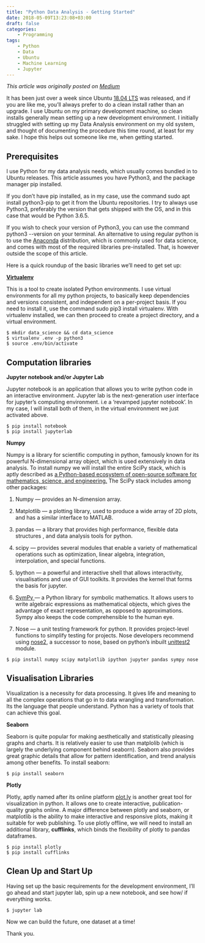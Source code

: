 ```yaml
---
title: "Python Data Analysis - Getting Started"
date: 2018-05-09T13:23:08+03:00
draft: false
categories:
    - Programming
tags:
    - Python
    - Data
    - Ubuntu
    - Machine Learning
    - Jupyter
---
```


_This article was originally posted on [Medium](https://medium.com/@mc_alila/python-data-analysis-getting-started-a2514facfdfe)_

It has been just over a week since Ubuntu [18.04 LTS](https://www.omgubuntu.co.uk/2018/04/ubuntu-18-04-download-release-features) was released, and if you are like me, you’ll always prefer to do a clean install rather than an upgrade. I use Ubuntu on my primary development machine, so clean installs generally mean setting up a new development environment. I initially struggled with setting up my Data Analysis environment on my old system, and thought of documenting the procedure this time round, at least for my sake. I hope this helps out someone like me, when getting started.

## **Prerequisites**

I use Python for my data analysis needs, which usually comes bundled in to Ubuntu releases. This article assumes you have Python3, and the package manager pip installed.

If you don’t have pip installed, as in my case, use the command sudo apt install python3-pip to get it from the Ubuntu repositories. I try to always use Python3, preferably the version that gets shipped with the OS, and in this case that would be Python 3.6.5.

If you wish to check your version of Python3, you can use the command python3 --version on your terminal. An alternative to using regular python is to use the [Anaconda](https://www.anaconda.com/what-is-anaconda/) distribution, which is commonly used for data science, and comes with most of the required libraries pre-installed. That, is however outside the scope of this article.

Here is a quick roundup of the basic libraries we’ll need to get set up:

**[Virtualenv](https://virtualenv.pypa.io/en/stable)**

This is a tool to create isolated Python environments. I use virtual environments for all my python projects, to basically keep dependencies and versions consistent, and independent on a per-project basis. If you need to install it, use the command sudo pip3 install virtualenv. With virtualenv installed, we can then proceed to create a project directory, and a virtual environment.

```shell
$ mkdir data_science && cd data_science
$ virtualenv .env -p python3
$ source .env/bin/activate
```
## Computation libraries

**Jupyter notebook and/or Jupyter Lab**

Jupyter notebook is an application that allows you to write python code in an interactive environment. Jupyter lab is the next-generation user interface for jupyter’s computing environment. i.e a ‘revamped jupyter notebook’. In my case, I will install both of them, in the virtual environment we just activated above.

```shell
$ pip install notebook
$ pip install jupyterlab
```

**Numpy**

Numpy is a library for scientific computing in python, famously known for its powerful N-dimensional array object, which is used extensively in data analysis. To install numpy we will install the entire SciPy stack, which is aptly described as [a Python-based ecosystem of open-source software for mathematics, science, and engineering.](https://www.scipy.org/index.html) The SciPy stack includes among other packages:

1. Numpy — provides an N-dimension array.

1. Matplotlib — a plotting library, used to produce a wide array of 2D plots, and has a similar interface to MATLAB.

1. pandas — a library that provides high performance, flexible data structures , and data analysis tools for python.

1. scipy — provides several modules that enable a variety of mathematical operations such as optimization, linear algebra, integration, interpolation, and special functions.

1. Ipython — a powerful and interactive shell that allows interactivity, visualisations and use of GUI toolkits. It provides the kernel that forms the basis for jupyter.

1. [SymPy ](http://www.sympy.org/en/index.html)— a Python library for symbolic mathematics. It allows users to write algebraic expressions as mathematical objects, which gives the advantage of exact representation, as opposed to approximations. Sympy also keeps the code comprehensible to the human eye.

1. Nose — a unit testing framework for python. It provides project-level functions to simplify testing for projects. Nose developers recommend using [nose2](https://github.com/nose-devs/nose2), a successor to nose, based on python’s inbuilt [unittest2](https://pypi.org/project/unittest2/) module.

```shell
$ pip install numpy scipy matplotlib ipython jupyter pandas sympy nose
```
## Visualisation Libraries

Visualization is a necessity for data processing. It gives life and meaning to all the complex operations that go in to data wrangling and transformation. Its the language that people understand. Python has a variety of tools that can achieve this goal.

**Seaborn**

Seaborn is quite popular for making aesthetically and statistically pleasing graphs and charts. It is relatively easier to use than matplolib (which is largely the underlying component behind seaborn). Seaborn also provides great graphic details that allow for pattern identification, and trend analysis among other benefits. To install seaborn:

```shell
$ pip install seaborn
```
**Plotly**

Plotly, aptly named after its online platform [plot.ly](https://plot.ly) is another great tool for visualization in python. It allows one to create interactive, publication-quality graphs online. A major difference between plotly and seaborn, or matplotlib is the ability to make interactive and responsive plots, making it suitable for web publishing. To use plotly offline, we will need to install an additional library, **cufflinks**, which binds the flexibility of plotly to pandas dataframes.

```shell
$ pip install plotly
$ pip install cufflinks
```

## Clean Up and Start Up

Having set up the basic requirements for the development environment, I’ll go ahead and start jupyter lab, spin up a new notebook, and see how/ if everything works.

```shell
$ jupyter lab
```
Now we can build the future, one dataset at a time!

Thank you.
